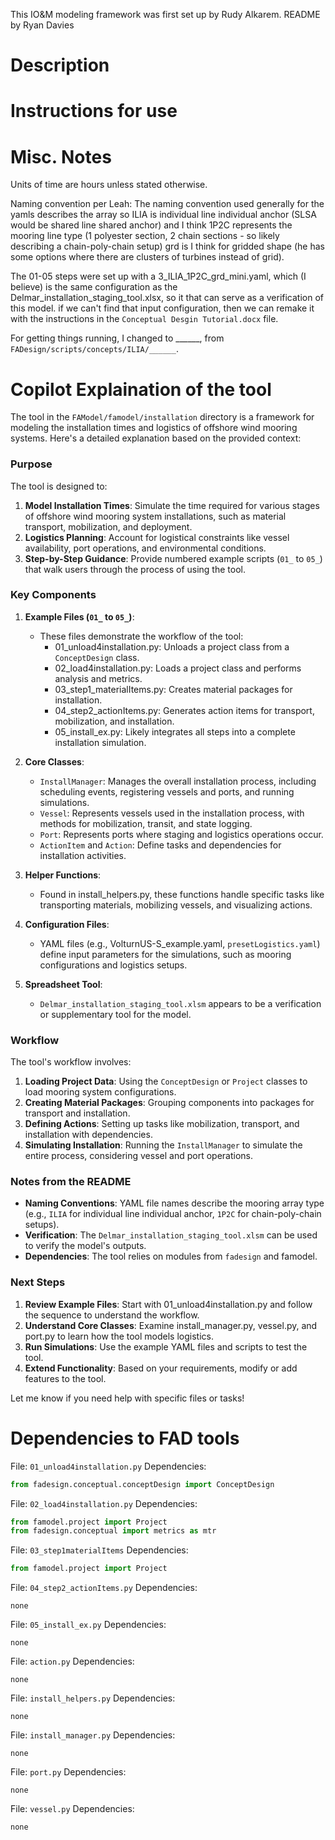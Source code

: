 This IO&M modeling framework was first set up by Rudy Alkarem. README by Ryan Davies

# Description


# Instructions for use


# Misc. Notes

Units of time are hours unless stated otherwise. 

Naming convention per Leah: The naming convention used generally for the yamls describes the array so ILIA is individual line individual anchor (SLSA would be shared line shared anchor) and I think 1P2C represents the mooring line type (1 polyester section, 2 chain sections - so likely describing a chain-poly-chain setup) grd is I think for gridded shape (he has some options where there are clusters of turbines instead of grid).

The 01-05 steps were set up with a 3_ILIA_1P2C_grd_mini.yaml, which (I believe) is the same configuration as the Delmar_installation_staging_tool.xlsx, so it that can serve as a verification of this model. if we can't find that input configuration, then we can remake it with the instructions in the `Conceptual Desgin Tutorial.docx` file. 

For getting things running, I changed to ______, from `FADesign/scripts/concepts/ILIA/______`. 

# Copilot Explaination of the tool
The tool in the `FAModel/famodel/installation` directory is a framework for modeling the installation times and logistics of offshore wind mooring systems. Here's a detailed explanation based on the provided context:

### Purpose
The tool is designed to:
1. **Model Installation Times**: Simulate the time required for various stages of offshore wind mooring system installations, such as material transport, mobilization, and deployment.
2. **Logistics Planning**: Account for logistical constraints like vessel availability, port operations, and environmental conditions.
3. **Step-by-Step Guidance**: Provide numbered example scripts (`01_` to `05_`) that walk users through the process of using the tool.

### Key Components
1. **Example Files (`01_` to `05_`)**:
   - These files demonstrate the workflow of the tool:
     - 01_unload4installation.py: Unloads a project class from a `ConceptDesign` class.
     - 02_load4installation.py: Loads a project class and performs analysis and metrics.
     - 03_step1_materialItems.py: Creates material packages for installation.
     - 04_step2_actionItems.py: Generates action items for transport, mobilization, and installation.
     - 05_install_ex.py: Likely integrates all steps into a complete installation simulation.

2. **Core Classes**:
   - `InstallManager`: Manages the overall installation process, including scheduling events, registering vessels and ports, and running simulations.
   - `Vessel`: Represents vessels used in the installation process, with methods for mobilization, transit, and state logging.
   - `Port`: Represents ports where staging and logistics operations occur.
   - `ActionItem` and `Action`: Define tasks and dependencies for installation activities.

3. **Helper Functions**:
   - Found in install_helpers.py, these functions handle specific tasks like transporting materials, mobilizing vessels, and visualizing actions.

4. **Configuration Files**:
   - YAML files (e.g., VolturnUS-S_example.yaml, `presetLogistics.yaml`) define input parameters for the simulations, such as mooring configurations and logistics setups.

5. **Spreadsheet Tool**:
   - `Delmar_installation_staging_tool.xlsm` appears to be a verification or supplementary tool for the model.

### Workflow
The tool's workflow involves:
1. **Loading Project Data**: Using the `ConceptDesign` or `Project` classes to load mooring system configurations.
2. **Creating Material Packages**: Grouping components into packages for transport and installation.
3. **Defining Actions**: Setting up tasks like mobilization, transport, and installation with dependencies.
4. **Simulating Installation**: Running the `InstallManager` to simulate the entire process, considering vessel and port operations.

### Notes from the README
- **Naming Conventions**: YAML file names describe the mooring array type (e.g., `ILIA` for individual line individual anchor, `1P2C` for chain-poly-chain setups).
- **Verification**: The `Delmar_installation_staging_tool.xlsm` can be used to verify the model's outputs.
- **Dependencies**: The tool relies on modules from `fadesign` and famodel.

### Next Steps
1. **Review Example Files**: Start with 01_unload4installation.py and follow the sequence to understand the workflow.
2. **Understand Core Classes**: Examine install_manager.py, vessel.py, and port.py to learn how the tool models logistics.
3. **Run Simulations**: Use the example YAML files and scripts to test the tool.
4. **Extend Functionality**: Based on your requirements, modify or add features to the tool.

Let me know if you need help with specific files or tasks!


# Dependencies to FAD tools
File: `01_unload4installation.py` Dependencies:
```python
from fadesign.conceptual.conceptDesign import ConceptDesign
```
File: `02_load4installation.py` Dependencies:
```python
from famodel.project import Project
from fadesign.conceptual import metrics as mtr
```
File: `03_step1materialItems` Dependencies:
```python
from famodel.project import Project
```
File: `04_step2_actionItems.py` Dependencies:
```
none
```
File: `05_install_ex.py` Dependencies:
```
none
```
File: `action.py` Dependencies:
```
none
```
File: `install_helpers.py` Dependencies:
```
none
```
File: `install_manager.py` Dependencies:
```
none
```
File: `port.py` Dependencies:
```
none
```
File: `vessel.py` Dependencies:
```
none
```
